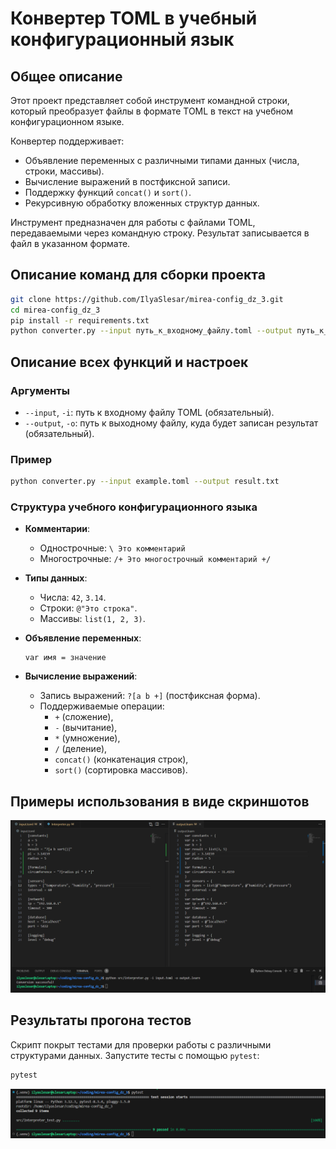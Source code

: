 # Конвертер TOML в учебный конфигурационный язык

## Общее описание

Этот проект представляет собой инструмент командной строки, который преобразует файлы в формате TOML в текст на учебном конфигурационном языке. 

Конвертер поддерживает:
- Объявление переменных с различными типами данных (числа, строки, массивы).
- Вычисление выражений в постфиксной записи.
- Поддержку функций `concat()` и `sort()`.
- Рекурсивную обработку вложенных структур данных.

Инструмент предназначен для работы с файлами TOML, передаваемыми через командную строку. Результат записывается в файл в указанном формате.

## Описание команд для сборки проекта

```bash
git clone https://github.com/IlyaSlesar/mirea-config_dz_3.git
cd mirea-config_dz_3
pip install -r requirements.txt
python converter.py --input путь_к_входному_файлу.toml --output путь_к_выходному_файлу
```

## Описание всех функций и настроек
### Аргументы

- `--input`, `-i`: путь к входному файлу TOML (обязательный).
- `--output`, `-o`: путь к выходному файлу, куда будет записан результат (обязательный).

### Пример

```bash
python converter.py --input example.toml --output result.txt
```

### Структура учебного конфигурационного языка

- **Комментарии**:
  - Однострочные: `\ Это комментарий`
  - Многострочные: `/+ Это многострочный комментарий +/`
  
- **Типы данных**:
  - Числа: `42`, `3.14`.
  - Строки: `@"Это строка"`.
  - Массивы: `list(1, 2, 3)`.

- **Объявление переменных**:
  ```plaintext
  var имя = значение
  ```

- **Вычисление выражений**:
  - Запись выражений: `?[a b +]` (постфиксная форма).
  - Поддерживаемые операции:
    - `+` (сложение),
    - `-` (вычитание),
    - `*` (умножение),
    - `/` (деление),
    - `concat()` (конкатенация строк),
    - `sort()` (сортировка массивов).

## Примеры использования в виде скриншотов

![alt text](readme_images/tryout.png)


## Результаты прогона тестов

Скрипт покрыт тестами для проверки работы с различными структурами данных. Запустите тесты с помощью `pytest`:

```bash
pytest
```

![alt text](readme_images/tests.png)
